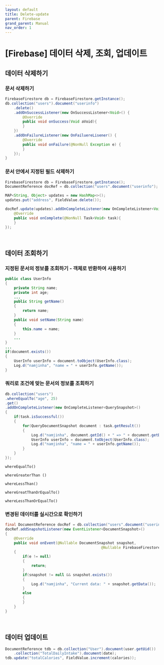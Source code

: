 ```yaml
---
layout: default
title: Delete-update
parent: Firebase
grand_parent: Manual
nav_order: 1
---
```


# [Firebase] 데이터 삭제, 조회, 업데이트

## 데이터 삭제하기

### 문서 삭제하기

```java
FirebaseFirestore db = FirebaseFirestore.getInstance();
db.collection("users").document("userinfo")
	.delete()
	.addOnSuccessListener(new OnSuccessListener<Void>() {
		@Override
		public void onSuccess(Void aVoid){
		}		
	})
	.addOnFailureListener(new OnFailuereLisener() {
		@Override
		public void onFailure(@NonNull Exception e) {
		}
	});
}
```

### 문서 안에서 지정된 필드 삭제하기

```java
FirebaseFirestore db = FirebaseFirestore.getInstance();
DocumentReference docRef = db.collection("users".document("userinfo");

MAP<String, Object> updates = new HashMap<>();
updates.put("address", FieldValue.delete());

docRef.update(updates).addOnCompleteListener(new OnCompleteListener<Void>() {
	@Override
	public void onComplete(@NonNull Task<Void> task){
	}		
});
```

<br/>

## 데이터 조회하기

### 지정된 문서의 정보를 조회하기 - 객체로 반환하여 사용하기

```java
public class UserInfo
{
	private String name;
	private int age;
	...
	public String getName()
	{
		return name;
	}
	public void setName(String name)
	{
		this.name = name;
	}
	...
}
...
if(document.exists())
{
	UserInfo userInfo = document.toObject(UserInfo.class);
	Log.d("namjinha", "name = " + userInfo.getName());
}
```

### 쿼리로 조건에 맞는 문서의 정보를 조회하기

```java
db.collection("users")
.whereEqualTo("age", 25)
.get()
.addOnCompleteListener(new OnCompleteListener<QuerySnapshot>()
{
	if(task.isSuccessful())
	{
		for(QueryDocumentSnapshot document : task.getResult())
		{
			Log.d("namjinha", document.getId() + " => " + document.getData());
			UserInfo userInfo = document.toObject(UserInfo.class);
			Log.d("namjinha", "name = " + userInfo.getName());
		}
	}
});
```

`whereEqualTo()`

`whereGreaterThan ()`

`whereLessThan()`

`whereGreatThanOrEqualTo()`

`whereLessThanOrEqualTo()`

### 변경된 데이터를 실시간으로 확인하기

```java
final DocumentReference docRef = db.collection("users".document("userinfo");
docRef.addSnapshotListener(new EventListener<DocumentSnapshot>()
{
	@Override
	public void onEvent(@Nullable DocumentSnapshot snapshot,
											@Nullable FirebaseFirestoreException e)
	{
		if(e != null)
		{
			return;
		}
		if(snapshot != null && snapshot.exists())
		{
			Log.d("namjinha", "Current data: " + snapshot.getData());
		}
		else
		{
		}
	}
}
```

<br/>

## 데이터 업데이트

```java
DocumentReference tdb = db.collection("User").document(user.getUid())
    .collection("TotalDailyIntake").document(date);
tdb.update("totalCalories", FieldValue.increment(calories));
```

